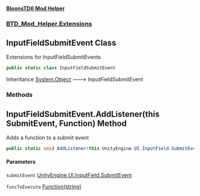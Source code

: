 #### [BloonsTD6 Mod Helper](index.md 'index')
### [BTD_Mod_Helper.Extensions](index.md#BTD_Mod_Helper.Extensions 'BTD_Mod_Helper.Extensions')

## InputFieldSubmitEvent Class

Extensions for InputFieldSubmitEvents

```csharp
public static class InputFieldSubmitEvent
```

Inheritance [System.Object](https://docs.microsoft.com/en-us/dotnet/api/System.Object 'System.Object') &#129106; InputFieldSubmitEvent
### Methods

<a name='BTD_Mod_Helper.Extensions.InputFieldSubmitEvent.AddListener(thisUnityEngine.UI.InputField.SubmitEvent,BTD_Mod_Helper.Extensions.InputFieldSubmitEvent.Function)'></a>

## InputFieldSubmitEvent.AddListener(this SubmitEvent, Function) Method

Adds a function to a submit event

```csharp
public static void AddListener(this UnityEngine.UI.InputField.SubmitEvent submitEvent, BTD_Mod_Helper.Extensions.InputFieldSubmitEvent.Function funcToExecute);
```
#### Parameters

<a name='BTD_Mod_Helper.Extensions.InputFieldSubmitEvent.AddListener(thisUnityEngine.UI.InputField.SubmitEvent,BTD_Mod_Helper.Extensions.InputFieldSubmitEvent.Function).submitEvent'></a>

`submitEvent` [UnityEngine.UI.InputField.SubmitEvent](https://docs.microsoft.com/en-us/dotnet/api/UnityEngine.UI.InputField.SubmitEvent 'UnityEngine.UI.InputField.SubmitEvent')

<a name='BTD_Mod_Helper.Extensions.InputFieldSubmitEvent.AddListener(thisUnityEngine.UI.InputField.SubmitEvent,BTD_Mod_Helper.Extensions.InputFieldSubmitEvent.Function).funcToExecute'></a>

`funcToExecute` [Function(string)](BTD_Mod_Helper.Extensions.InputFieldSubmitEvent.Function(string).md 'BTD_Mod_Helper.Extensions.InputFieldSubmitEvent.Function(string)')